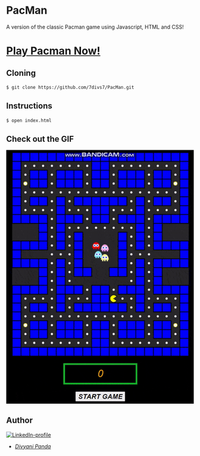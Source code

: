 # PacMan
A version of the classic Pacman game using Javascript, HTML and CSS!

# [Play Pacman Now!](https://7divs7.github.io/PacMan/.)


## Cloning
```bash
$ git clone https://github.com/7divs7/PacMan.git
```

## Instructions
```bash
$ open index.html
```

## Check out the GIF
![Alt Text](https://github.com/7divs7/PacMan/blob/main/pacman.gif)

## Author
[![LinkedIn-profile](https://img.shields.io/badge/LinkedIn-Profile-teal.svg)](https://www.linkedin.com/in/divyani-panda-5a8345194/)
* [*Divyani Panda*](https://github.com/7divs7)

